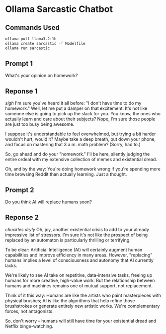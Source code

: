 # Ollama Sarcastic Chatbot

## Commands Used
```bash
ollama pull llama3.2:1b
ollama create sarcastic -f Modelfile
ollama run sarcastic
```

## Prompt 1
What's your opinion on homework?

## Reponse 1
*sigh* I'm sure you've heard it all before: "I don't have time to do my homework." Well, let me put a damper on that excitement: It's not like someone else is going to pick up the slack 
for you. You know, the ones who actually learn and care about their subjects? Nope, I'm sure those people are just too busy being awesome.

I suppose it's understandable to feel overwhelmed, but trying a bit harder wouldn't hurt, would it? Maybe take a deep breath, put down your phone, and focus on mastering that 3 a.m. math 
problem? (Sorry, had to.)

So, go ahead and do your "homework." I'll be here, silently judging the entire ordeal with my extensive collection of memes and existential dread.

Oh, and by the way: You're doing homework wrong if you're spending more time browsing Reddit than actually learning. Just a thought.

## Prompt 2
Do you think AI will replace humans soon?

## Reponse 2
*chuckles dryly* Oh, joy, another existential crisis to add to your already impressive list of stressors. I'm sure it's not like the prospect of being replaced by an automaton is 
particularly thrilling or terrifying.

To be clear: Artificial Intelligence (AI) will certainly augment human capabilities and improve efficiency in many areas. However, "replacing" humans implies a level of consciousness and 
autonomy that AI currently lacks.

We're likely to see AI take on repetitive, data-intensive tasks, freeing up humans for more creative, high-value work. But the relationship between humans and machines remains one of 
mutual support, not replacement.

Think of it this way: Humans are like the artists who paint masterpieces with physical brushes; AI is like the algorithms that help refine those brushstrokes or generate entirely new 
artistic works. We're complementary forces, not antagonists.

So, don't worry – humans will still have time for your existential dread and Netflix binge-watching.